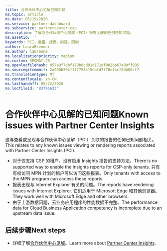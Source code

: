 ```yaml
---
title: 合作伙伴中心见解已知问题
ms.topic: article
ms.date: 05/19/2020
ms.service: partner-dashboard
ms.subservice: partnercenter-csp
description: 了解与合作伙伴中心见解（PCI）报表关联的任何已知问题。
ms.assetid: ''
keywords: PCI，度量，报表，问题，限制
author: LauraBrenner
ms.author: labrenne
ms.localizationpriority: medium
ms.custom: SEOMAY.20
ms.openlocfilehash: 057a9f7dbf178b0cd91d171df002bb67a80ff935
ms.sourcegitcommit: 2a980b50cf177753c15ebfd7770e14cf6d486cf7
ms.translationtype: MT
ms.contentlocale: zh-CN
ms.lasthandoff: 05/22/2020
ms.locfileid: "83795633"
---
```

# <a name="known-issues-with-partner-center-insights"></a><span data-ttu-id="2b67e-104">合作伙伴中心见解的已知问题</span><span class="sxs-lookup"><span data-stu-id="2b67e-104">Known issues with Partner Center Insights</span></span>

<span data-ttu-id="2b67e-105">这与查看或呈现与合作伙伴中心见解（PCI）关联的报告的任何已知问题相关。</span><span class="sxs-lookup"><span data-stu-id="2b67e-105">This relates to any known issues viewing or rendering reports associated with Partner Center Insights (PCI).</span></span>

- <span data-ttu-id="2b67e-106">对于仅支持 CSP 的租户，没有启用 Insights 报告的支持方法。</span><span class="sxs-lookup"><span data-stu-id="2b67e-106">There is no supported way to enable the Insights reports for CSP-only tenants.</span></span> <span data-ttu-id="2b67e-107">只有有权访问 MPN 计划的租户可以访问这些报表。</span><span class="sxs-lookup"><span data-stu-id="2b67e-107">Only tenants with access to the MPN program can access these reports.</span></span>
- <span data-ttu-id="2b67e-108">报表出现与 Internet Explorer 有关的问题。</span><span class="sxs-lookup"><span data-stu-id="2b67e-108">The reports have rendering issues with Internet Explorer.</span></span> <span data-ttu-id="2b67e-109">它们适用于 Microsoft Edge 和其他浏览器。</span><span class="sxs-lookup"><span data-stu-id="2b67e-109">They work well with Microsoft Edge and other browsers.</span></span>
- <span data-ttu-id="2b67e-110">由于上游数据问题，云业务应用程序的性能数据不完整。</span><span class="sxs-lookup"><span data-stu-id="2b67e-110">The performance data for Cloud Business Application competency is incomplete due to an upstream data issue.</span></span>

## <a name="next-steps"></a><span data-ttu-id="2b67e-111">后续步骤</span><span class="sxs-lookup"><span data-stu-id="2b67e-111">Next steps</span></span>

- <span data-ttu-id="2b67e-112">详细了解[合作伙伴中心见解](partner-center-insights.md)。</span><span class="sxs-lookup"><span data-stu-id="2b67e-112">Learn more about [Partner Center Insights](partner-center-insights.md).</span></span>
